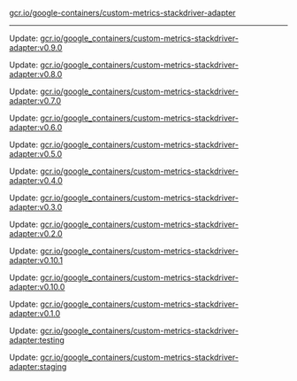 [gcr.io/google-containers/custom-metrics-stackdriver-adapter](https://hub.docker.com/r/cruse/custom-metrics-stackdriver-adapter/tags/) 

----
Update: [gcr.io/google_containers/custom-metrics-stackdriver-adapter:v0.9.0](https://hub.docker.com/r/cruse/custom-metrics-stackdriver-adapter/tags/)

Update: [gcr.io/google_containers/custom-metrics-stackdriver-adapter:v0.8.0](https://hub.docker.com/r/cruse/custom-metrics-stackdriver-adapter/tags/)

Update: [gcr.io/google_containers/custom-metrics-stackdriver-adapter:v0.7.0](https://hub.docker.com/r/cruse/custom-metrics-stackdriver-adapter/tags/)

Update: [gcr.io/google_containers/custom-metrics-stackdriver-adapter:v0.6.0](https://hub.docker.com/r/cruse/custom-metrics-stackdriver-adapter/tags/)

Update: [gcr.io/google_containers/custom-metrics-stackdriver-adapter:v0.5.0](https://hub.docker.com/r/cruse/custom-metrics-stackdriver-adapter/tags/)

Update: [gcr.io/google_containers/custom-metrics-stackdriver-adapter:v0.4.0](https://hub.docker.com/r/cruse/custom-metrics-stackdriver-adapter/tags/)

Update: [gcr.io/google_containers/custom-metrics-stackdriver-adapter:v0.3.0](https://hub.docker.com/r/cruse/custom-metrics-stackdriver-adapter/tags/)

Update: [gcr.io/google_containers/custom-metrics-stackdriver-adapter:v0.2.0](https://hub.docker.com/r/cruse/custom-metrics-stackdriver-adapter/tags/)

Update: [gcr.io/google_containers/custom-metrics-stackdriver-adapter:v0.10.1](https://hub.docker.com/r/cruse/custom-metrics-stackdriver-adapter/tags/)

Update: [gcr.io/google_containers/custom-metrics-stackdriver-adapter:v0.10.0](https://hub.docker.com/r/cruse/custom-metrics-stackdriver-adapter/tags/)

Update: [gcr.io/google_containers/custom-metrics-stackdriver-adapter:v0.1.0](https://hub.docker.com/r/cruse/custom-metrics-stackdriver-adapter/tags/)

Update: [gcr.io/google_containers/custom-metrics-stackdriver-adapter:testing](https://hub.docker.com/r/cruse/custom-metrics-stackdriver-adapter/tags/)

Update: [gcr.io/google_containers/custom-metrics-stackdriver-adapter:staging](https://hub.docker.com/r/cruse/custom-metrics-stackdriver-adapter/tags/)

